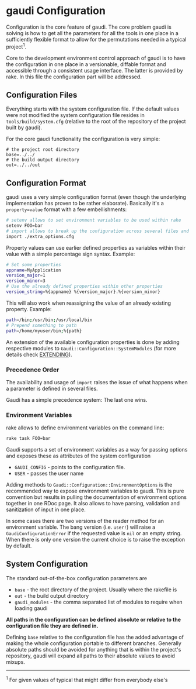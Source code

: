 # gaudi Configuration

Configuration is the core feature of gaudi. The core problem gaudi is solving is
how to get all the parameters for all the tools in one place in a sufficiently
flexible format to allow for the permutations needed in a typical
project<sup>1</sup>.

Core to the development environment control approach of gaudi is to have the
configuration in one place in a versionable, diffable format and accessible
through a consistent usage interface. The latter is provided by rake. In this
file the configuration part will be addressed.

## Configuration Files

Everything starts with the system configuration file. If the default values were
not modified the system configuration file resides in `tools/build/system.cfg`
(relative to the root of the repository of the project built by gaudi).

For the core gaudi functionality the configuration is very simple:

```text
# the project root directory
base=../../
# the build output directory
out=../../out
```

## Configuration Format

gaudi uses a very simple configuration format (even though the underlying
implementation has proven to be rather elaborate). Basically it's a `property=value`
format with a few embellishments:

```bash
# setenv allows to set environment variables to be used within rake
setenv FOO=bar
# import allows to break up the configuration across several files and compose it
import ./extra_options.cfg
```

Property values can use earlier defined properties as variables within their
value with a simple percentage sign syntax. Example:

```bash
# Set some properties
appname=MyApplication
version_major=1
version_minor=3
# Use the already defined properties within other properties
version_string=%{appname} %{version_major}.%{version_minor}
```

This will also work when reassigning the value of an already existing property.
Example:

```bash
path=/bin;/usr/bin;/usr/local/bin
# Prepend something to path
path=/home/myuser/bin;%{path}
```

An extension of the available configuration properties is done by adding
respective modules to `Gaudi::Configuration::SystemModules` (for more details
check [EXTENDING](EXTENDING.md)).

### Precedence Order

The availability and usage of `import` raises the issue of what happens when a
parameter is defined in several files.

Gaudi has a simple precedence system: The last one wins.

### Environment Variables

rake allows to define environment variables on the command line:

```bash
rake task FOO=bar
```

Gaudi supports a set of environment variables as a way for passing options and
exposes these as attributes of the system configuration

* `GAUDI_CONFIG` - points to the configuration file.
* `USER` - passes the user name

Adding methods to `Gaudi::Configuration::EnvironmentOptions` is the recommended
way to expose environment variables to gaudi. This is pure convention but
results in pulling the documentation of environment options together in one RDoc
page. It also allows to have parsing, validation and sanitization of input in
one place.

In some cases there are two versions of the reader method for an environment
variable. The bang version (i.e. `user!`) will raise a `GaudiConfigurationError`
if the requested value is `nil` or an empty string. When there is only one
version the current choice is to raise the exception by default.

## System Configuration

The standard out-of-the-box configuration parameters are

* `base` - the root directory of the project. Usually where the rakefile is
* `out` - the build output directory
* `gaudi_modules` - the comma separated list of modules to require when loading
  gaudi

**All paths in the configuration can be defined absolute or relative to the
configuration file they are defined in.**

Defining `base` relative to the configuration file has the added advantage of
making the whole configuration portable to different branches. Generally
absolute paths should be avoided for anything that is within the project's
repository, gaudi will expand all paths to their absolute values to avoid
mixups.

<hr/>
<sup>1</sup> For given values of typical that might differ from everybody else's
